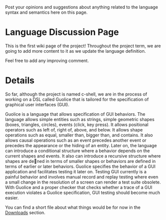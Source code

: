 Post your opinions and suggestions about anything related to the language syntax and semantics here on this page.

# Language Discussion Page #

This is the first wiki page of the project! Throughout the project term, we are going to add more content to it as we update the language definition.

Feel free to add any improving comment.


# Details #

So far, although the project is named c-shell, we are in the process of working on a DSL called Guolice that is tailored for the specification of graphical user interfaces (GUI).

Guolice is a language that allows specification of GUI behaviors. The language allows simple
entities such as strings, simple geometric shapes (boxes, triangles, circles), events (click, key press).
It allows positional operators such as left of, right of, above, and below. It allows shape operations
such as equal, smaller than, bigger than, and contains. It also allows causal operations such as an
event precedes another event or precedes the appearance or the hiding of an entity.
Later on, the language can introduce a conditional structure where a behavior depends on the
current shapes and events. It also can introduce a recursive structure where shapes are dened in
terms of smaller shapes or behaviors are defined in terms of earlier or later behaviors.
Guolice specifies the behavior of a GUI application and facilitates testing it later on. Testing
GUI currently is a painful behavior and involves manual record and replay testing where even a
small change in the resolution of a screen can render a test suite obsolete. With Guolice and a
proper checker that checks whether a trace of a GUI execution violates a Guolice specification, GUI testing should become much easier.

You can find a short file about what things would be for now in the [Downloads](http://code.google.com/p/c-shell/downloads/list) section.